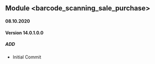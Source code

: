 ## Module <barcode_scanning_sale_purchase>

#### 08.10.2020
#### Version 14.0.1.0.0
##### ADD
- Initial Commit